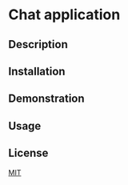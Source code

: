 # Chat application
## Description

## Installation

## Demonstration

## Usage

## License
[MIT](https://choosealicense.com/licenses/mit/)
